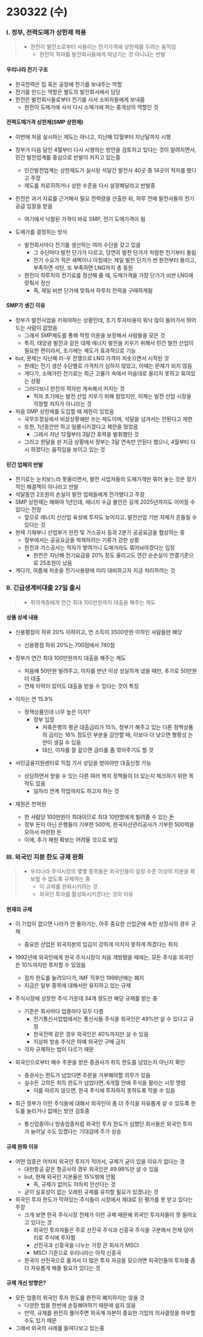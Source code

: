 # 230322 (수)



### Ⅰ. 정부, 전력도매가 상한제 적용

> - 한전이 발전소로부터 사들이는 전기가격에 상한제를 두려는 움직임
>   - 한전의 적자를 발전회사들에게 떠넘기는 것 아니냐는 반발



#### 우리나라 전기 구조

- 한국전력은 집 혹은 공장에 전기를 보내주는 역할
- 전기를 만드는 역할은 별도의 발전회사에서 담당
- 한전은 발전회사들로부터 전기를 사서 소비자들에게 보내줌
  - 한전이 도매가에 사서 다시 소매가에 파는 중개상의 역할인 것



#### 전력도매가격 상한제(SMP 상한제)

- 이번에 처음 실시하는 제도는 아니고, 지난해 12월부터 지난달까지 시행
- 정부가 다음 달인 4월부터 다시 시행하는 방안을 검토하고 있다는 것이 알려지면서, 민간 발전업계를 중심으로 반발이 커지고 있는중
  - 민간발전업계는 상한제도가 실시된 석달간 발전사 40곳 중 14곳이 적자를 봤다고 주장
  - 제도를 처로히하거나 상한 수준을 다시 설정해달라고 반발중



- 한전은 과거 자료를 근거해서 필요 전력량을 산출한 뒤, 하루 전에 발전사들의 전기 공급 입찰을 받음
  - 여기에서 낙찰된 가격이 바로 SMP, 전기 도매가격이 됨
- 도매가를 결정하는 방식
  - 발전회사마다 전기를 생산하는 여러 수단을 갖고 있음
    - 그 수단마다 발전 단가가 다르고, 당연히 발전 단가가 저렴한 전기부터 돌림
    - 전기 수요가 적은 새벽이나 아침에는 제일 발전 단가가 싼 원전부터 돌리고, 부족하면 석탄, 또 부족하면 LNG까지 총 동원
  - 한전이 하루치의 전기료를 정산해 줄 때, 도매가격을 가장 단가가 비싼 LNG에 맞춰서 정산
    - 즉, 제일 비싼 단가에 맞춰서 하루치 전력을 구매하게됨



#### SMP가 생긴 이유

- 정부가 발전사업을 키워야하는 상황인데, 초기 투자비용이 워낙 많이 들어가서 뛰어드는 사람이 없었음
  - 그래서 SMP제도를 통해 적정 이윤을 보장해서 사람들을 모은 것
  - 특히, 태양광 발전과 같은 대체 에너지 발전을 키우기 위해서 민간 발전 산업이 필요한 편이라서, 초기에는 제도가 효과적으로 기능
- but, 문제는 지난해 러-우 전쟁으로 LNG 가격이 치솟으면서 시작된 것
  - 원래는 전기 생산 수단별로 가격차가 심하지 않았고, 이때는 문제가 되지 않음
  - 게다가, 소매가인 전기료는 최근 고물가 속에서 마음대로 올리지 못하고 묶여있는 상황
  - 그러다보니 한전의 적자만 계속해서 커지는 것
    - 적자 초기에는 발전 산업 키우기 위해 참았지만, 이제는 발전 산업 시장을 걱정할 처지가 아니라는 것
- 처음 SMP 상한제를 도입할 때 제한이 있었음
  - 국무조정실에서 비상상황에만 쓰는 제도이며, 석달을 넘겨서는 안된다고 제한
  - 또한, 1년동안만 하고 일몰시키겠다고 제한을 뒀었음
    - 그래서 지난 12월부터 3달간 효력을 발휘했던 것
  - 그리고 한달을 쉰 지금 상황에서 정부는 3달 연속만 안된다 했으니, 4월부터 다시 하겠다는 움직임을 보이고 있는 것



#### 민간 업체의 반발

- 전기료는 눈치보느라 못올리면서, 발전 사업자들의 도매가격만 묶어 놓는 것은 장기적인 해결책이 아니라고 반발
- 석달동안 2조원의 손실이 발전 업체들에게 전가됐다고 주장
- SMP 상한제는 해봐야 1년인데, 에너지 수급 불안은 길게 2025년까지도 이어질 수 있다는 전망
  - 앞으로 에너지 신산업 육성에 투자도 늦어지고, 발전산업 기반 자체가 흔들릴 수 있다는 것
- 현재 기재부나 산업부가 한전 및 가스공사 등과 2분기 공공요금을 협상하는 중
  - 정부에서는 공공요금을 억제하려는 기류가 강한 상황
  - 한전과 가스공사는 적자가 쌓여가니 도매가라도 묶어놔야겠다는 입장
    - 한전은 지난해 전기요금을 20% 정도 올리고도 연간 순손실이 연결기준으로 25조원이 났음
- 게다가, 여름에 치솟을 전기사용량에 미리 대비하고자 지금 처리하려는 것





### Ⅱ. 긴급생계비대출 27일 출시

> - 취약계층에게 연간 최대 100만원까지 대출을 해주는 제도



#### 상품 상세 내용

- 신용평점이 하위 20% 이하이고, 연 소득이 3500만원 이하인 사람들만 해당
  - 신용평점 하위 20%는 700점에서 740점
- 정부가 연간 최대 100만원까지 대출을 해주는 제도
  - 처음에 50만원 빌려주고, 이자를 반년 이상 성실하게 냈을 때만, 추가로 50만원 더 대출
  - 연체 이력이 있어도 대출을 받을 수 있다는 것이 특징
- 이자는 연 15.9%
  - 정책상품인데 너무 높은 이자?
    - 정부 입장 
      - 저축은행의 평균 대출금리가 15%, 정부가 해주고 있는 다른 정책상품의 금리는 16% 정도인 부분을 감안할 때, 이보다 더 낮으면 형평성 논란이 생길 수 있음
      - 대신, 이자를 잘 갚으면 금리를 좀 깎아주기도 할 것

- 서민금융지원센터로 직접 가서 상담을 받아야만 대출신청 가능
  - 상담하면서 받을 수 있는 다른 여러 복지 정책들이 더 있는지 체크하기 위한 목적도 있음
    - 일자리 연계 작업까지도 하고자 하는 것
- 재원은 천억원
  - 한 사람당 100만원이 최대이므로 최대 10만명에게 빌려줄 수 있는 돈
  - 정부 돈이 아닌 은행들이 기부한 500억, 한국자산관리공사가 기부한 500억을 모아서 마련한 돈
  - 이에, 추가 재원 확보는 어려울 것으로 보임





### Ⅲ. 외국인 지분 한도 규제 완화

> - 우리나라 주식시장의 몇몇 종목들은 외국인들이 일정 수준 이상의 지분을 확보할 수 없도록 규제하는 중
>   - 이 규제를 완화시키려는 것
>   - 외국인 투자를 활성화시키겠다는 것이 이유



#### 현재의 규제

- 이 기업이 없으면 나라가 안 돌아가는, 아주 중요한 산업군에 속한 상장사의 경우 규제
  - 중요한 산업은 외국자본의 입김이 강하게 미치지 못하게 하겠다는 취지
- 1992년에 외국인에게 한국 주식시장이 처음 개방됐을 때에는, 모든 주식을 외국인은 10%까지만 투자할 수 있었음
  - 점차 한도를 늘려오다가, IMF 직후인 1998년에는 폐지
  - 지금은 일부 종목에 대해서만 유지하고 있는 규제
- 주식시장에 상장한 주식 가운데 34개 정도만 해당 규제를 받는 중
  - 기준은 회사마다 업종마다 모두 다름
    - 전기통신사업법에서는 통신사들 주식을 외국인은 49%만 살 수 있다고 규정
    - 한국전력 같은 경우 외국인은 40%까지만 살 수 있음
    - 지상파 방송 주식은 아예 외국인 구매 금지
  - 각자 규제하는 법이 다르기 때문
- 외국인으로부터 매수 주문을 받은 증권사가 취득 한도를 넘었는지 아닌지 확인
  - 증권사는 한도가 넘었다면 주문을 거부해야할 의무가 있음
  - 실수든 고의든 취득 한도가 넘었다면, 6개월 안에 주식을 팔라는 시정 명령
    - 이를 따르지 않으면, 한국 주식에 투자하지 못하도록 막을 수 있음

- 최근 정부가 이런 주식들에 대해서 외국인이 좀 더 주식을 자유롭게 살 수 있도록 한도를 늘리거나 없애는 방안 검토중
  - 통신업종이나 방송업종처럼 외국인 투자 한도가 심했던 회사들은 외국인 투자가 늘어날 수도 있겠다는 기대감에 주가 상승



#### 규제 완화 이유

- 어떤 업종은 어차피 외국인 투자가 적어서, 규제가 굳이 있을 이유가 없다는 것
  - 대한항공 같은 항공사의 경우 외국인은 49.99%만 살 수 있음
  - but, 현재 외국인 지분율은 15%밖에 안됨
    - 즉, 규제가 없어도 어차피 안산다는 것
  - 굳이 실효성이 없는 오래된 규제를 유지할 필요가 있겠냐는 것
- 외국인 투자 한도가 막혀있는 주식들이 시장에서 제대로 된 평가를 못 받고 있다는 주장
  - 크게 보면 한국 주식시장 전체가 이런 규제 때문에 외국인 투자자들이 못 들어오고 있다는 것
    - 외국인 투자자들은 주로 선진국 주식과 신흥국 주식을 구분해서 전체 덩어리로 주식에 투자함
    - 선진국과 신흥국을 나누는 가장 큰 회사가 MSCI
    - MSCI 기준으로 우리나라는 아직 신흥국
  - 한국이 선진국으로 옮겨서 더 많은 투자 자금을 모으려면 외국인들의 투자를 좀 더 자유롭게 해줄 필요가 있다는 것



#### 규제 개선 방향은?

- 모든 업종의 외국인 투자 한도를 완전히 폐지하지는 않을 것
  - 다양한 법을 한번에 손질해야하기 때문에 쉽지 않음
  - 만약, 규제를 완전히 풀어주면 외국계 자본이 중요한 기업의 의사결정을 좌우할 수도 있기 때문
- 그래서 외국의 사례를 들여다보고 있는중
